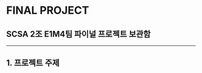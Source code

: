 FINAL PROJECT
===============================

## SCSA 2조 E1M4팀 파이널 프로젝트 보관함

* * *

## 1. 프로젝트 주제


